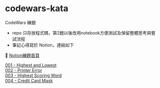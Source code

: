 # codewars-kata
CodeWars 練題
 - repo 只存放程式碼，第2題以後改用notebook方便測試及保留整體思考與嘗試流程
 - 筆記心得寫於 Notion，連結如下

🦋 [Notion練題首頁](https://www.notion.so/af6fb96285e942c4a223eab16475752e?v=043c58de22db4efea83138bcf25a6793)

[001 - Highest and Lowest](https://www.notion.so/001-Highest-and-Lowest-8473df326c5c470c9e147dcc9039ff16)  
[002 - Printer Error](https://www.notion.so/002-Printer-Error-168c9eff03f64f26b95654698060ea4d)  
[003 - Highest Scoring Word](https://www.notion.so/003-Highest-Scoring-Word-3682bfb6660b4ee18c232dae0dde9ba3)  
[004 - Credit Card Mask](https://www.notion.so/004-Credit-Card-Mask-eaadfa62234b4942b471302b137696a3)